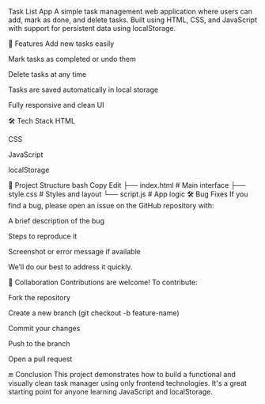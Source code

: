  Task List App
A simple task management web application where users can add, mark as done, and delete tasks. Built using HTML, CSS, and JavaScript with support for persistent data using localStorage.

📌 Features
Add new tasks easily

Mark tasks as completed or undo them

Delete tasks at any time

Tasks are saved automatically in local storage

Fully responsive and clean UI

🛠️ Tech Stack
HTML

CSS

JavaScript

localStorage

🧩 Project Structure
bash
Copy
Edit
├── index.html       # Main interface
├── style.css        # Styles and layout
└── script.js        # App logic
🛠️ Bug Fixes
If you find a bug, please open an issue on the GitHub repository with:

A brief description of the bug

Steps to reproduce it

Screenshot or error message if available

We’ll do our best to address it quickly.

🤝 Collaboration
Contributions are welcome!
To contribute:

Fork the repository

Create a new branch (git checkout -b feature-name)

Commit your changes

Push to the branch

Open a pull request

🔚 Conclusion
This project demonstrates how to build a functional and visually clean task manager using only frontend technologies. It's a great starting point for anyone learning JavaScript and localStorage.
